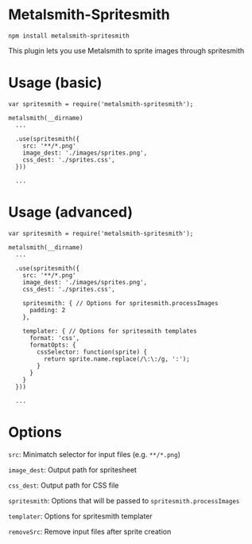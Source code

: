 # Metalsmith-Spritesmith

`npm install metalsmith-spritesmith`

This plugin lets you use Metalsmith to sprite images through spritesmith

# Usage (basic)

```
var spritesmith = require('metalsmith-spritesmith');

metalsmith(__dirname)
  ...

  .use(spritesmith({
    src: '**/*.png'
    image_dest: './images/sprites.png',
    css_dest: './sprites.css',
  }))

  ...
```

# Usage (advanced)

```
var spritesmith = require('metalsmith-spritesmith');

metalsmith(__dirname)
  ...

  .use(spritesmith({
    src: '**/*.png'
    image_dest: './images/sprites.png',
    css_dest: './sprites.css',

    spritesmith: { // Options for spritesmith.processImages
      padding: 2
    },

    templater: { // Options for spritesmith templates
      format: 'css',
      formatOpts: {
        cssSelector: function(sprite) {
          return sprite.name.replace(/\:\:/g, ':');
        }
      }
    }
  }))

  ...

```

# Options
`src`: Minimatch selector for input files (e.g. `**/*.png`)

`image_dest`: Output path for spritesheet

`css_dest`: Output path for CSS file

`spritesmith`: Options that will be passed to `spritesmith.processImages`

`templater`: Options for spritesmith templater

`removeSrc`: Remove input files after sprite creation